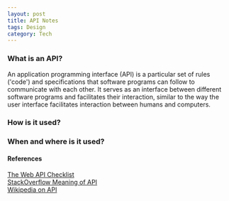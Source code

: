 ```yaml
---
layout: post
title: API Notes
tags: Design 
category: Tech
---
```

### What is an API?

An application programming interface (API) is a particular set of rules ('code') and specifications that software programs can follow to communicate with each other. It serves as an interface between different software programs and facilitates their interaction, similar to the way the user interface facilitates interaction between humans and computers.

### How is it used?  

### When and where is it used?  


#### References

[The Web API Checklist](https://mathieu.fenniak.net/the-api-checklist/)  
[StackOverflow Meaning of API](http://stackoverflow.com/questions/7440379/what-exactly-is-the-meaning-of-an-api)  
[Wikipedia on API](https://en.wikipedia.org/wiki/Application_programming_interface)  
